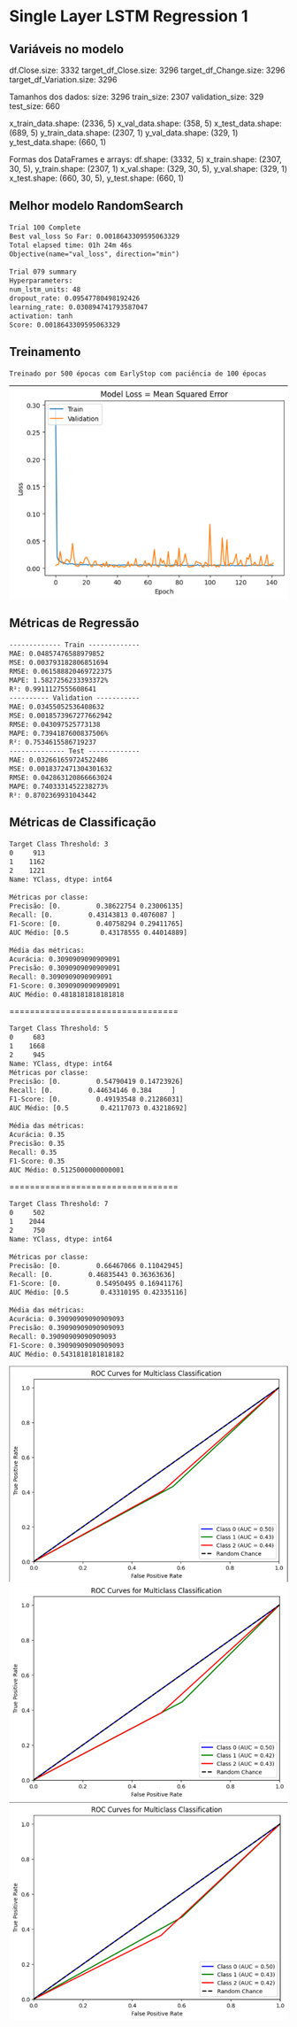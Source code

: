 # Single Layer LSTM Regression 1

## Variáveis no modelo 

df.Close.size: 3332
target_df_Close.size: 3296
target_df_Change.size: 3296
target_df_Variation.size: 3296

Tamanhos dos dados:
size: 3296
train_size: 2307
validation_size: 329
test_size: 660

x_train_data.shape: (2336, 5)
x_val_data.shape: (358, 5)
x_test_data.shape: (689, 5)
y_train_data.shape: (2307, 1)
y_val_data.shape: (329, 1)
y_test_data.shape: (660, 1)

Formas dos DataFrames e arrays:
df.shape: (3332, 5)
x_train.shape: (2307, 30, 5), y_train.shape: (2307, 1)
x_val.shape: (329, 30, 5), y_val.shape: (329, 1)
x_test.shape: (660, 30, 5), y_test.shape: (660, 1)
## Melhor modelo RandomSearch
    Trial 100 Complete 
    Best val_loss So Far: 0.0018643309595063329
    Total elapsed time: 01h 24m 46s
    Objective(name="val_loss", direction="min")

    Trial 079 summary
    Hyperparameters:
    num_lstm_units: 48
    dropout_rate: 0.09547780498192426
    learning_rate: 0.030894741793587047
    activation: tanh
    Score: 0.0018643309595063329

## Treinamento 
    Treinado por 500 épocas com EarlyStop com paciência de 100 épocas

![Alt text](./img/loss2.png)
## Métricas de Regressão

    ------------- Train -------------
    MAE: 0.04857476588979852
    MSE: 0.003793182806851694
    RMSE: 0.061588820469722375
    MAPE: 1.5827256233393372%
    R²: 0.9911127555608641
    ---------- Validation -----------
    MAE: 0.03455052536408632
    MSE: 0.0018573967277662942
    RMSE: 0.043097525773138
    MAPE: 0.7394187600837506%
    R²: 0.7534615586719237
    -------------- Test -------------
    MAE: 0.032661659724522486
    MSE: 0.0018372471304301632
    RMSE: 0.042863120866663024
    MAPE: 0.7403331452238273%
    R²: 0.8702369931043442

## Métricas de Classificação

    Target Class Threshold: 3
    0     913
    1    1162
    2    1221
    Name: YClass, dtype: int64

    Métricas por classe:
    Precisão: [0.         0.38622754 0.23006135]
    Recall: [0.         0.43143813 0.4076087 ]
    F1-Score: [0.         0.40758294 0.29411765]
    AUC Médio: [0.5        0.43178555 0.44014889]

    Média das métricas:
    Acurácia: 0.3090909090909091
    Precisão: 0.3090909090909091
    Recall: 0.3090909090909091
    F1-Score: 0.3090909090909091
    AUC Médio: 0.4818181818181818
=================================

    Target Class Threshold: 5
    0     683
    1    1668
    2     945
    Name: YClass, dtype: int64
    Métricas por classe:
    Precisão: [0.         0.54790419 0.14723926]
    Recall: [0.         0.44634146 0.384     ]
    F1-Score: [0.         0.49193548 0.21286031]
    AUC Médio: [0.5        0.42117073 0.43218692]

    Média das métricas:
    Acurácia: 0.35
    Precisão: 0.35
    Recall: 0.35
    F1-Score: 0.35
    AUC Médio: 0.5125000000000001
=================================

    Target Class Threshold: 7
    0     502
    1    2044
    2     750
    Name: YClass, dtype: int64

    Métricas por classe:
    Precisão: [0.         0.66467066 0.11042945]
    Recall: [0.         0.46835443 0.36363636]
    F1-Score: [0.         0.54950495 0.16941176]
    AUC Médio: [0.5        0.43310195 0.42335116]

    Média das métricas:
    Acurácia: 0.39090909090909093
    Precisão: 0.39090909090909093
    Recall: 0.39090909090909093
    F1-Score: 0.39090909090909093
    AUC Médio: 0.5431818181818182

![Alt text](./img/2_auc_threshold3.png)
![Alt text](./img/2_auc_threshold5.png)
![Alt text](./img/2_auc_threshold7.png)
